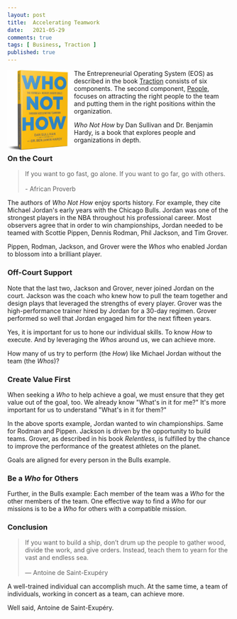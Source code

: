 ```yaml
---
layout: post
title:  Accelerating Teamwork
date:   2021-05-29
comments: true
tags: [ Business, Traction ]
published: true
---
```

 
<a href="/blog/2021/04/09/accelerating-teamwork/"><img src="/images/Who_Not_How.jpg" align="left" width="150" alt="Who, Not How. Accelerating Teamwork." title="Who, Not How. Accelerating Teamwork." /></a>

The Entrepreneurial Operating System (EOS) as described in the book [Traction](/blog/2021/02/15/traction-entrepreneurial-operating-system-eos/) consists of six components. The second component, [People](/blog/2021/04/08/people-and-eos/), focuses on attracting the right people to the team and putting them in the right positions within the organization.

_Who Not How_ by Dan Sullivan and Dr. Benjamin Hardy, is a book that explores people and organizations in depth.

<!--more-->

### On the Court

>If you want to go fast, go alone. If you want to go far, go with others.<br/>&nbsp;<br/>- African Proverb

The authors of _Who Not How_ enjoy sports history. For example, they cite Michael Jordan's early years with the Chicago Bulls. Jordan was one of the strongest players in the NBA throughout his professional career. Most observers agree that in order to win championships, Jordan needed to be teamed with Scottie Pippen, Dennis Rodman, Phil Jackson, and Tim Grover. 

Pippen, Rodman, Jackson, and Grover were the _Whos_ who enabled Jordan to blossom into a brilliant  player. 

### Off-Court Support

Note that the last two, Jackson and Grover, never joined Jordan on the court. Jackson was the coach who knew how to pull the team together and design plays that leveraged the strengths of every player. Grover was the high-performance trainer hired by Jordan for a 30-day regimen. Grover performed so well that Jordan engaged him for the next fifteen years.

Yes, it is important for us to hone our individual skills. To know _How_ to execute. And by leveraging the _Whos_ around us, we can achieve more. 

How many of us try to perform (the _How_) like Michael Jordan without the team (the _Whos_)?

### Create Value First

When seeking a _Who_ to help achieve a goal, we must ensure that they get value out of the goal, too. We already know "What's in it for me?" It's more important for us to understand "What's in it for them?"

In the above sports example, Jordan wanted to win championships. Same for Rodman and Pippen. Jackson is driven by the opportunity to build teams. Grover, as described in his book _Relentless_, is fulfilled by the chance to improve the performance of the greatest athletes on the planet.

Goals are aligned for every person in the Bulls example.

### Be a _Who_ for Others

Further, in the Bulls example: Each member of the team was a _Who_ for the other members of the team. One effective way to find a _Who_ for our missions is to be a _Who_ for others with a compatible mission.


### Conclusion

>If you want to build a ship, don’t drum up the people to gather wood, divide the work, and give orders. Instead, teach them to yearn for the vast and endless sea.
<br/>&nbsp;<br/>― Antoine de Saint-Exupéry

A well-trained individual can accomplish much. At the same time, a team of individuals, working in concert as a team, can achieve more.

Well said, Antoine de Saint-Exupéry.

